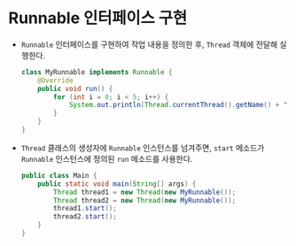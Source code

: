 # Runnable 인터페이스 구현

- `Runnable` 인터페이스를 구현하여 작업 내용을 정의한 후, `Thread` 객체에 전달해 실행한다.

  ```java
  class MyRunnable implements Runnable {
      @Override
      public void run() {
          for (int i = 0; i < 5; i++) {
              System.out.println(Thread.currentThread().getName() + " is running: " + i);
          }
      }
  }
  ```

- `Thread` 클래스의 생성자에 `Runnable` 인스턴스를 넘겨주면, `start` 메소드가 `Runnable` 인스턴스에 정의된 `run` 메소드를 사용한다.

  ```java
  public class Main {
      public static void main(String[] args) {
          Thread thread1 = new Thread(new MyRunnable());
          Thread thread2 = new Thread(new MyRunnable());
          thread1.start();
          thread2.start();
      }
  }
  ```
